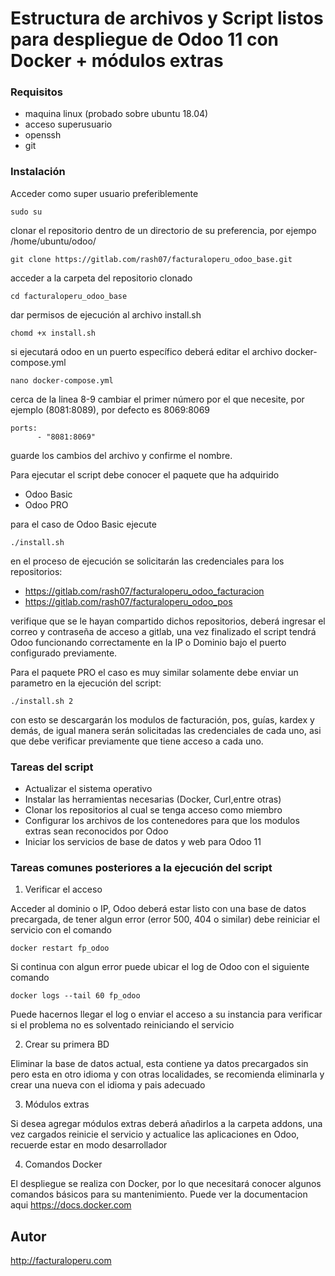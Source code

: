 # Estructura de archivos y Script listos para despliegue de Odoo 11 con Docker + módulos extras


### Requisitos

* maquina linux (probado sobre ubuntu 18.04)
* acceso superusuario
* openssh 
* git

### Instalación

Acceder como super usuario preferiblemente

```
sudo su
```

clonar el repositorio dentro de un directorio de su preferencia, por ejempo /home/ubuntu/odoo/

```
git clone https://gitlab.com/rash07/facturaloperu_odoo_base.git
```

acceder a la carpeta del repositorio clonado

```
cd facturaloperu_odoo_base
```

dar permisos de ejecución al archivo install.sh

```
chomd +x install.sh
```

si ejecutará odoo en un puerto específico deberá editar el archivo docker-compose.yml

```
nano docker-compose.yml
```

cerca de la linea 8-9 cambiar el primer número por el que necesite, por ejemplo (8081:8089), por defecto es 8069:8069

```
ports:
      - "8081:8069"
```

guarde los cambios del archivo y confirme el nombre.

Para ejecutar el script debe conocer el paquete que ha adquirido

* Odoo Basic
* Odoo PRO

para el caso de Odoo Basic ejecute

```
./install.sh
```

en el proceso de ejecución se solicitarán las credenciales para los repositorios:

* https://gitlab.com/rash07/facturaloperu_odoo_facturacion
* https://gitlab.com/rash07/facturaloperu_odoo_pos

verifique que se le hayan compartido dichos repositorios, deberá ingresar el correo y contraseña de acceso a gitlab, una vez finalizado el script tendrá Odoo funcionando correctamente en la IP o Dominio bajo el puerto configurado previamente.

Para el paquete PRO el caso es muy similar solamente debe enviar un parametro en la ejecución del script:

```
./install.sh 2
```

con esto se descargarán los modulos de facturación, pos, guías, kardex y demás, de igual manera serán solicitadas las credenciales de cada uno, asi que debe verificar previamente que tiene acceso a cada uno.

### Tareas del script

* Actualizar el sistema operativo
* Instalar las herramientas necesarias (Docker, Curl,entre otras)
* Clonar los repositorios al cual se tenga acceso como miembro
* Configurar los archivos de los contenedores para que los modulos extras sean reconocidos por Odoo
* Iniciar los servicios de base de datos y web para Odoo 11

### Tareas comunes posteriores a la ejecución del script

1. Verificar el acceso

Acceder al dominio o IP, Odoo deberá estar listo con una base de datos precargada, de tener algun error (error 500, 404 o similar) debe reiniciar el servicio con el comando

```
docker restart fp_odoo
```

Si continua con algun error puede ubicar el log de Odoo con el siguiente comando

```
docker logs --tail 60 fp_odoo
```

Puede hacernos llegar el log o enviar el acceso a su instancia para verificar si el problema no es solventado reiniciando el servicio

2. Crear su primera BD 

Eliminar la base de datos actual, esta contiene ya datos precargados sin pero esta en otro idioma y con otras localidades, se recomienda eliminarla y crear una nueva con el idioma y pais adecuado

3. Módulos extras

Si desea agregar módulos extras deberá añadirlos a la carpeta addons, una vez cargados reinicie el servicio y actualice las aplicaciones en Odoo, recuerde estar en modo desarrollador

4. Comandos Docker

El despliegue se realiza con Docker, por lo que necesitará conocer algunos comandos básicos para su mantenimiento.
Puede ver la documentacion aqui https://docs.docker.com


Autor
-----

http://facturaloperu.com

